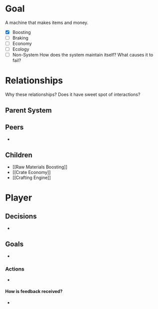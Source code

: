 # Goal
A machine that makes items and money.
- [x] Boosting
- [ ] Braking
- [ ] Economy
- [ ] Ecology
- [ ] Non-System
How does the system maintain itself? What causes it to fail?
# Relationships
Why these relationships?
Does it have sweet spot of interactions?
## Parent System

## Peers
- 
## Children
- [[Raw Materials Boosting]]
- [[Crate Economy]]
- [[Crafting Engine]]
# Player
## Decisions
- 
## Goals
- 
### Actions
- 
#### How is feedback received?
- 
